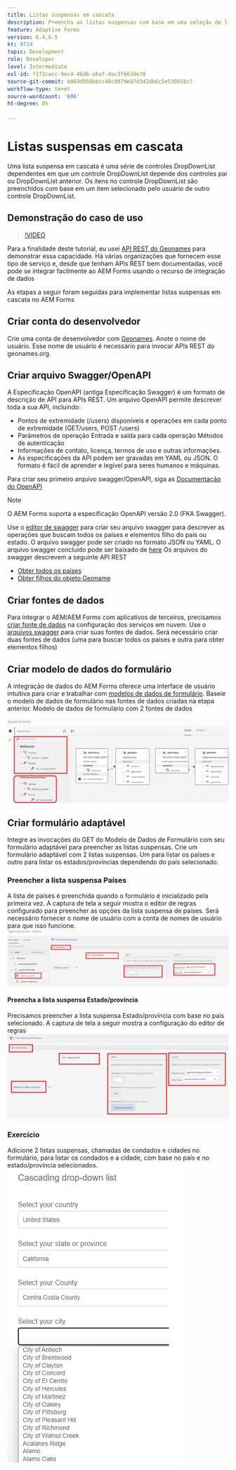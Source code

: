 ```yaml
---
title: Listas suspensas em cascata
description: Preencha as listas suspensas com base em uma seleção de lista suspensa anterior.
feature: Adaptive Forms
version: 6.4,6.5
kt: 9724
topic: Development
role: Developer
level: Intermediate
exl-id: f1f2cacc-9ec4-46d6-a6af-dac3f663de78
source-git-commit: b069d958bbcc40c0079e87d342db6c5e53055bc7
workflow-type: tm+mt
source-wordcount: '606'
ht-degree: 0%

---
```


# Listas suspensas em cascata

Uma lista suspensa em cascata é uma série de controles DropDownList dependentes em que um controle DropDownList depende dos controles pai ou DropDownList anterior. Os itens no controle DropDownList são preenchidos com base em um item selecionado pelo usuário de outro controle DropDownList.

## Demonstração do caso de uso

>[!VIDEO](https://video.tv.adobe.com/v/340344?quality=9&learn=on)

Para a finalidade deste tutorial, eu usei [API REST do Geonames](http://api.geonames.org/) para demonstrar essa capacidade.
Há várias organizações que fornecem esse tipo de serviço e, desde que tenham APIs REST bem documentadas, você pode se integrar facilmente ao AEM Forms usando o recurso de integração de dados

As etapas a seguir foram seguidas para implementar listas suspensas em cascata no AEM Forms

## Criar conta do desenvolvedor

Crie uma conta de desenvolvedor com [Geonames](https://www.geonames.org/login). Anote o nome de usuário. Esse nome de usuário é necessário para invocar APIs REST do geonames.org.

## Criar arquivo Swagger/OpenAPI

A Especificação OpenAPI (antiga Especificação Swagger) é um formato de descrição de API para APIs REST. Um arquivo OpenAPI permite descrever toda a sua API, incluindo:

* Pontos de extremidade (/users) disponíveis e operações em cada ponto de extremidade (GET/users, POST /users)
* Parâmetros de operação Entrada e saída para cada operação Métodos de autenticação
* Informações de contato, licença, termos de uso e outras informações.
* As especificações da API podem ser gravadas em YAML ou JSON. O formato é fácil de aprender e legível para seres humanos e máquinas.

Para criar seu primeiro arquivo swagger/OpenAPI, siga as [Documentação do OpenAPI](https://swagger.io/docs/specification/2-0/basic-structure/)

>[!NOTE]
> O AEM Forms suporta a especificação OpenAPI versão 2.0 (FKA Swagger).

Use o [editor de swagger](https://editor.swagger.io/) para criar seu arquivo swagger para descrever as operações que buscam todos os países e elementos filho do país ou estado. O arquivo swagger pode ser criado no formato JSON ou YAML. O arquivo swagger concluído pode ser baixado de [here](assets/swagger-files.zip)
Os arquivos do swagger descrevem a seguinte API REST
* [Obter todos os países](http://api.geonames.org/countryInfoJSON?username=yourusername)
* [Obter filhos do objeto Geoname](http://api.geonames.org/childrenJSON?formatted=true&amp;geonameId=6252001&amp;username=yourusername)

## Criar fontes de dados

Para integrar o AEM/AEM Forms com aplicativos de terceiros, precisamos [criar fonte de dados](https://experienceleague.adobe.com/docs/experience-manager-learn/forms/ic-web-channel-tutorial/parttwo.html) na configuração dos serviços em nuvem. Use o [arquivos swagger](assets/swagger-files.zip) para criar suas fontes de dados.
Será necessário criar duas fontes de dados (uma para buscar todos os países e outra para obter elementos filhos)


## Criar modelo de dados do formulário

A integração de dados do AEM Forms oferece uma interface de usuário intuitiva para criar e trabalhar com [modelos de dados de formulário](https://experienceleague.adobe.com/docs/experience-manager-65/forms/form-data-model/create-form-data-models.html). Baseie o modelo de dados de formulário nas fontes de dados criadas na etapa anterior. Modelo de dados de formulário com 2 fontes de dados

![fdm](assets/geonames-fdm.png)


## Criar formulário adaptável

Integre as invocações do GET do Modelo de Dados de Formulário com seu formulário adaptável para preencher as listas suspensas.
Crie um formulário adaptável com 2 listas suspensas. Um para listar os países e outro para listar os estados/províncias dependendo do país selecionado.

### Preencher a lista suspensa Países

A lista de países é preenchida quando o formulário é inicializado pela primeira vez. A captura de tela a seguir mostra o editor de regras configurado para preencher as opções da lista suspensa de países. Será necessário fornecer o nome de usuário com a conta de nomes de usuário para que isso funcione.
![países-alvo](assets/get-countries-rule-editor.png)

#### Preencha a lista suspensa Estado/província

Precisamos preencher a lista suspensa Estado/província com base no país selecionado. A captura de tela a seguir mostra a configuração do editor de regras
![opções de província do estado](assets/state-province-options.png)

### Exercício

Adicione 2 listas suspensas, chamadas de condados e cidades no formulário, para listar os condados e a cidade, com base no país e no estado/província selecionados.
![exercício](assets/cascading-drop-down-exercise.png)
